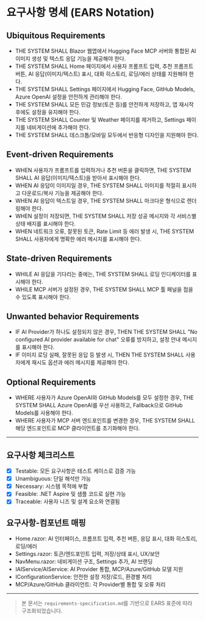 # 요구사항 명세 (EARS Notation)

## Ubiquitous Requirements
- THE SYSTEM SHALL Blazor 웹앱에서 Hugging Face MCP 서버와 통합된 AI 이미지 생성 및 텍스트 응답 기능을 제공해야 한다.
- THE SYSTEM SHALL Home 페이지에서 사용자 프롬프트 입력, 추천 프롬프트 버튼, AI 응답(이미지/텍스트) 표시, 대화 히스토리, 로딩/에러 상태를 지원해야 한다.
- THE SYSTEM SHALL Settings 페이지에서 Hugging Face, GitHub Models, Azure OpenAI 설정을 안전하게 관리해야 한다.
- THE SYSTEM SHALL 모든 민감 정보(토큰 등)를 안전하게 저장하고, 앱 재시작 후에도 설정을 유지해야 한다.
- THE SYSTEM SHALL Counter 및 Weather 페이지를 제거하고, Settings 페이지를 네비게이션에 추가해야 한다.
- THE SYSTEM SHALL 데스크톱/모바일 모두에서 반응형 디자인을 지원해야 한다.

## Event-driven Requirements
- WHEN 사용자가 프롬프트를 입력하거나 추천 버튼을 클릭하면, THE SYSTEM SHALL AI 응답(이미지/텍스트)을 받아서 표시해야 한다.
- WHEN AI 응답이 이미지일 경우, THE SYSTEM SHALL 이미지를 적절히 표시하고 다운로드/복사 기능을 제공해야 한다.
- WHEN AI 응답이 텍스트일 경우, THE SYSTEM SHALL 마크다운 형식으로 렌더링해야 한다.
- WHEN 설정이 저장되면, THE SYSTEM SHALL 저장 성공 메시지와 각 서비스별 상태 배지를 표시해야 한다.
- WHEN 네트워크 오류, 잘못된 토큰, Rate Limit 등 에러 발생 시, THE SYSTEM SHALL 사용자에게 명확한 에러 메시지를 표시해야 한다.

## State-driven Requirements
- WHILE AI 응답을 기다리는 중에는, THE SYSTEM SHALL 로딩 인디케이터를 표시해야 한다.
- WHILE MCP 서버가 설정된 경우, THE SYSTEM SHALL MCP 툴 패널을 접을 수 있도록 표시해야 한다.

## Unwanted behavior Requirements
- IF AI Provider가 하나도 설정되지 않은 경우, THEN THE SYSTEM SHALL "No configured AI provider available for chat" 오류를 방지하고, 설정 안내 메시지를 표시해야 한다.
- IF 이미지 로딩 실패, 잘못된 응답 등 발생 시, THEN THE SYSTEM SHALL 사용자에게 재시도 옵션과 에러 메시지를 제공해야 한다.

## Optional Requirements
- WHERE 사용자가 Azure OpenAI와 GitHub Models를 모두 설정한 경우, THE SYSTEM SHALL Azure OpenAI를 우선 사용하고, Fallback으로 GitHub Models를 사용해야 한다.
- WHERE 사용자가 MCP 서버 엔드포인트를 변경한 경우, THE SYSTEM SHALL 해당 엔드포인트로 MCP 클라이언트를 초기화해야 한다.

---

## 요구사항 체크리스트
- [x] Testable: 모든 요구사항은 테스트 케이스로 검증 가능
- [x] Unambiguous: 단일 해석만 가능
- [x] Necessary: 시스템 목적에 부합
- [x] Feasible: .NET Aspire 및 샘플 코드로 실현 가능
- [x] Traceable: 사용자 니즈 및 설계 요소와 연결됨

## 요구사항-컴포넌트 매핑
- Home.razor: AI 인터페이스, 프롬프트 입력, 추천 버튼, 응답 표시, 대화 히스토리, 로딩/에러
- Settings.razor: 토큰/엔드포인트 입력, 저장/상태 표시, UX/보안
- NavMenu.razor: 네비게이션 구조, Settings 추가, AI 브랜딩
- IAIService/AIService: AI Provider 통합, MCP/Azure/GitHub 모델 지원
- IConfigurationService: 안전한 설정 저장/로드, 환경별 처리
- MCP/Azure/GitHub 클라이언트: 각 Provider별 통합 및 오류 처리

---

> 본 문서는 `requirements-specification.md`를 기반으로 EARS 표준에 따라 구조화되었습니다.
